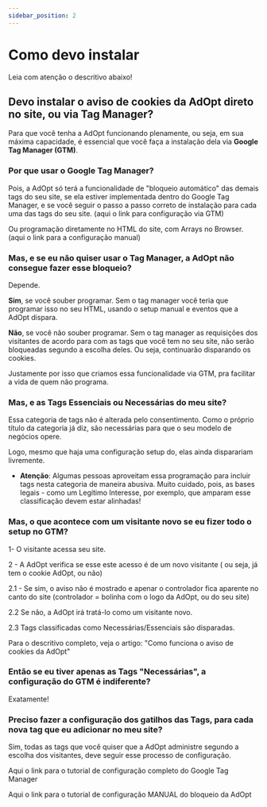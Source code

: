 ```yaml
---
sidebar_position: 2
---
```


# Como devo instalar

Leia com atenção o descritivo abaixo!

## Devo instalar o aviso de cookies da AdOpt direto no site, ou via Tag Manager?

Para que você tenha a AdOpt funcionando plenamente, ou seja, em sua máxima capacidade, é essencial que você faça a instalação dela via **Google Tag Manager (GTM)**.

### Por que usar o Google Tag Manager?

Pois, a AdOpt só terá a funcionalidade de "bloqueio automático" das demais tags do seu site, se ela estiver implementada dentro do Google Tag Manager, e se você seguir o passo a passo correto de instalação para cada uma das tags do seu site. (aqui o link para configuração via GTM)

Ou programação diretamente no HTML do site, com Arrays no Browser.
(aqui o link para a configuração manual)

### Mas, e se eu não quiser usar o Tag Manager, a AdOpt não consegue fazer esse bloqueio?

Depende. 

**Sim**, se você souber programar. Sem o tag manager você teria que programar isso no seu HTML, usando o setup manual e eventos que a AdOpt dispara.

**Não**, se você não souber programar. Sem o tag manager as requisições dos visitantes de acordo para com as tags que você tem no seu site, não serão bloqueadas segundo a escolha deles. Ou seja, continuarão disparando os cookies.

Justamente por isso que criamos essa funcionalidade via GTM, pra facilitar a vida de quem não programa.

### Mas, e as Tags Essenciais ou Necessárias do meu site?

Essa categoria de tags não é alterada pelo consentimento. Como o próprio título da categoria já diz, são necessárias para que o seu modelo de negócios opere.

Logo, mesmo que haja uma configuração setup do, elas ainda disparariam livremente.

* **Atenção**: Algumas pessoas aproveitam essa programação para incluir tags nesta categoria de maneira abusiva. Muito cuidado, pois, as bases legais - como um Legítimo Interesse, por exemplo, que amparam esse classificação devem estar alinhadas!

### Mas, o que acontece com um visitante novo se eu fizer todo o setup no GTM?

1- O visitante acessa seu site.

2 - A AdOpt verifica se esse este acesso é de um novo visitante ( ou seja, já tem o cookie AdOpt, ou não)

2.1 - Se sim, o aviso não é mostrado e apenar o controlador fica aparente no canto do site (controlador = bolinha com o logo da AdOpt, ou do seu site)

2.2 Se não, a AdOpt irá tratá-lo como um visitante novo.

2.3 Tags classificadas como Necessárias/Essenciais são disparadas.

Para o descritivo completo, veja o artigo: "Como funciona o aviso de cookies da AdOpt"

### Então se eu tiver apenas as Tags "Necessárias", a configuração do GTM é indiferente?

Exatamente!

### Preciso fazer a configuração dos gatilhos das Tags, para cada nova tag que eu adicionar no meu site?

Sim, todas as tags que você quiser que a AdOpt administre segundo a escolha dos visitantes, deve seguir esse processo de configuração.

Aqui o link para o tutorial de configuração completo do Google Tag Manager

Aqui o link para o tutorial de configuração MANUAL do bloqueio da AdOpt

